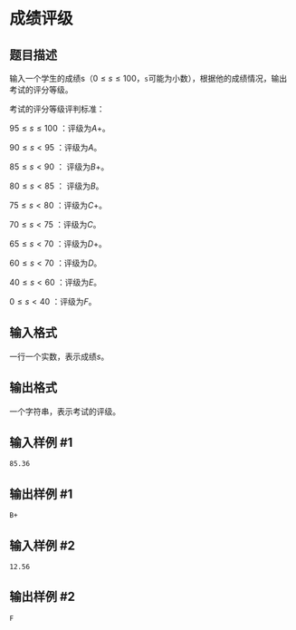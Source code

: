 # 成绩评级

## 题目描述

输入一个学生的成绩s（$0 \leq s \leq 100$，`s`可能为小数），根据他的成绩情况，输出考试的评分等级。

考试的评分等级评判标准：

$95 \leq s \leq 100$ ：评级为$A+$。

$90 \leq s < 95$ ：评级为$A$。

$85 \leq s < 90$ ： 评级为$B+$。

$80 \leq s < 85$ ： 评级为$B$。

$75 \leq s < 80$ ：评级为$C+$。

$70 \leq s < 75$ ：评级为$C$。

$65 \leq s < 70$ ：评级为$D+$。

$60 \leq s < 70$ ：评级为$D$。

$40 \leq s < 60$ ：评级为$E$。

$0 \leq s < 40$ ：评级为$F$。

## 输入格式

一行一个实数，表示成绩$s$。

## 输出格式

一个字符串，表示考试的评级。

## 输入样例 #1

```
85.36
```

## 输出样例 #1

```
B+
```

## 输入样例 #2

```
12.56
```

## 输出样例 #2

```
F
```
